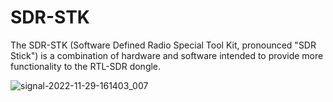 # SDR-STK
The SDR-STK (Software Defined Radio Special Tool Kit, pronounced "SDR Stick") is a combination of hardware and software intended to provide more functionality to the RTL-SDR dongle.


![signal-2022-11-29-161403_007](https://user-images.githubusercontent.com/25493940/206349608-aef595c1-9e3c-4b3c-9e92-092f04721d44.jpeg)
